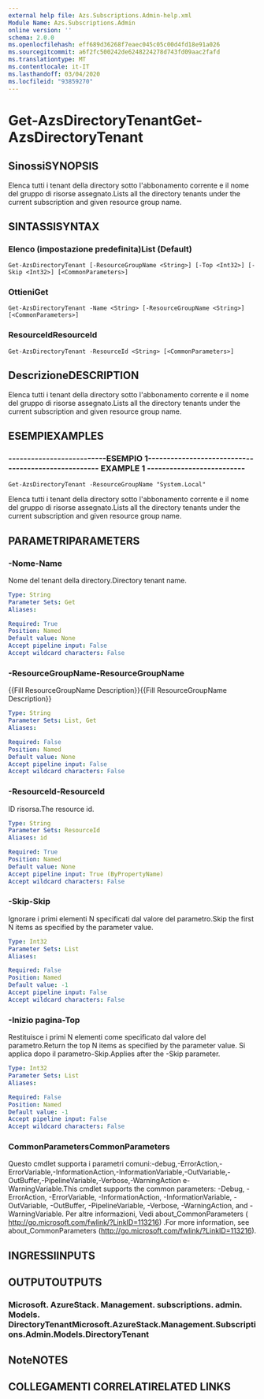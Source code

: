 ```yaml
---
external help file: Azs.Subscriptions.Admin-help.xml
Module Name: Azs.Subscriptions.Admin
online version: ''
schema: 2.0.0
ms.openlocfilehash: eff689d36268f7eaec045c05c00d4fd18e91a026
ms.sourcegitcommit: a6f2fc500242de6248224278d743fd09aac2fafd
ms.translationtype: MT
ms.contentlocale: it-IT
ms.lasthandoff: 03/04/2020
ms.locfileid: "93859270"
---
```

# <span data-ttu-id="3f283-101">Get-AzsDirectoryTenant</span><span class="sxs-lookup"><span data-stu-id="3f283-101">Get-AzsDirectoryTenant</span></span>

## <span data-ttu-id="3f283-102">Sinossi</span><span class="sxs-lookup"><span data-stu-id="3f283-102">SYNOPSIS</span></span>
<span data-ttu-id="3f283-103">Elenca tutti i tenant della directory sotto l'abbonamento corrente e il nome del gruppo di risorse assegnato.</span><span class="sxs-lookup"><span data-stu-id="3f283-103">Lists all the directory tenants under the current subscription and given resource group name.</span></span>

## <span data-ttu-id="3f283-104">SINTASSI</span><span class="sxs-lookup"><span data-stu-id="3f283-104">SYNTAX</span></span>

### <span data-ttu-id="3f283-105">Elenco (impostazione predefinita)</span><span class="sxs-lookup"><span data-stu-id="3f283-105">List (Default)</span></span>
```
Get-AzsDirectoryTenant [-ResourceGroupName <String>] [-Top <Int32>] [-Skip <Int32>] [<CommonParameters>]
```

### <span data-ttu-id="3f283-106">Ottieni</span><span class="sxs-lookup"><span data-stu-id="3f283-106">Get</span></span>
```
Get-AzsDirectoryTenant -Name <String> [-ResourceGroupName <String>] [<CommonParameters>]
```

### <span data-ttu-id="3f283-107">ResourceId</span><span class="sxs-lookup"><span data-stu-id="3f283-107">ResourceId</span></span>
```
Get-AzsDirectoryTenant -ResourceId <String> [<CommonParameters>]
```

## <span data-ttu-id="3f283-108">Descrizione</span><span class="sxs-lookup"><span data-stu-id="3f283-108">DESCRIPTION</span></span>
<span data-ttu-id="3f283-109">Elenca tutti i tenant della directory sotto l'abbonamento corrente e il nome del gruppo di risorse assegnato.</span><span class="sxs-lookup"><span data-stu-id="3f283-109">Lists all the directory tenants under the current subscription and given resource group name.</span></span>

## <span data-ttu-id="3f283-110">ESEMPI</span><span class="sxs-lookup"><span data-stu-id="3f283-110">EXAMPLES</span></span>

### <span data-ttu-id="3f283-111">--------------------------ESEMPIO 1--------------------------</span><span class="sxs-lookup"><span data-stu-id="3f283-111">-------------------------- EXAMPLE 1 --------------------------</span></span>
```
Get-AzsDirectoryTenant -ResourceGroupName "System.Local"
```

<span data-ttu-id="3f283-112">Elenca tutti i tenant della directory sotto l'abbonamento corrente e il nome del gruppo di risorse assegnato.</span><span class="sxs-lookup"><span data-stu-id="3f283-112">Lists all the directory tenants under the current subscription and given resource group name.</span></span>

## <span data-ttu-id="3f283-113">PARAMETRI</span><span class="sxs-lookup"><span data-stu-id="3f283-113">PARAMETERS</span></span>

### <span data-ttu-id="3f283-114">-Nome</span><span class="sxs-lookup"><span data-stu-id="3f283-114">-Name</span></span>
<span data-ttu-id="3f283-115">Nome del tenant della directory.</span><span class="sxs-lookup"><span data-stu-id="3f283-115">Directory tenant name.</span></span>

```yaml
Type: String
Parameter Sets: Get
Aliases: 

Required: True
Position: Named
Default value: None
Accept pipeline input: False
Accept wildcard characters: False
```

### <span data-ttu-id="3f283-116">-ResourceGroupName</span><span class="sxs-lookup"><span data-stu-id="3f283-116">-ResourceGroupName</span></span>
<span data-ttu-id="3f283-117">{{Fill ResourceGroupName Description}}</span><span class="sxs-lookup"><span data-stu-id="3f283-117">{{Fill ResourceGroupName Description}}</span></span>

```yaml
Type: String
Parameter Sets: List, Get
Aliases: 

Required: False
Position: Named
Default value: None
Accept pipeline input: False
Accept wildcard characters: False
```

### <span data-ttu-id="3f283-118">-ResourceId</span><span class="sxs-lookup"><span data-stu-id="3f283-118">-ResourceId</span></span>
<span data-ttu-id="3f283-119">ID risorsa.</span><span class="sxs-lookup"><span data-stu-id="3f283-119">The resource id.</span></span>

```yaml
Type: String
Parameter Sets: ResourceId
Aliases: id

Required: True
Position: Named
Default value: None
Accept pipeline input: True (ByPropertyName)
Accept wildcard characters: False
```

### <span data-ttu-id="3f283-120">-Skip</span><span class="sxs-lookup"><span data-stu-id="3f283-120">-Skip</span></span>
<span data-ttu-id="3f283-121">Ignorare i primi elementi N specificati dal valore del parametro.</span><span class="sxs-lookup"><span data-stu-id="3f283-121">Skip the first N items as specified by the parameter value.</span></span>

```yaml
Type: Int32
Parameter Sets: List
Aliases: 

Required: False
Position: Named
Default value: -1
Accept pipeline input: False
Accept wildcard characters: False
```

### <span data-ttu-id="3f283-122">-Inizio pagina</span><span class="sxs-lookup"><span data-stu-id="3f283-122">-Top</span></span>
<span data-ttu-id="3f283-123">Restituisce i primi N elementi come specificato dal valore del parametro.</span><span class="sxs-lookup"><span data-stu-id="3f283-123">Return the top N items as specified by the parameter value.</span></span>
<span data-ttu-id="3f283-124">Si applica dopo il parametro-Skip.</span><span class="sxs-lookup"><span data-stu-id="3f283-124">Applies after the -Skip parameter.</span></span>

```yaml
Type: Int32
Parameter Sets: List
Aliases: 

Required: False
Position: Named
Default value: -1
Accept pipeline input: False
Accept wildcard characters: False
```

### <span data-ttu-id="3f283-125">CommonParameters</span><span class="sxs-lookup"><span data-stu-id="3f283-125">CommonParameters</span></span>
<span data-ttu-id="3f283-126">Questo cmdlet supporta i parametri comuni:-debug,-ErrorAction,-ErrorVariable,-InformationAction,-InformationVariable,-OutVariable,-OutBuffer,-PipelineVariable,-Verbose,-WarningAction e-WarningVariable.</span><span class="sxs-lookup"><span data-stu-id="3f283-126">This cmdlet supports the common parameters: -Debug, -ErrorAction, -ErrorVariable, -InformationAction, -InformationVariable, -OutVariable, -OutBuffer, -PipelineVariable, -Verbose, -WarningAction, and -WarningVariable.</span></span> <span data-ttu-id="3f283-127">Per altre informazioni, Vedi about_CommonParameters ( http://go.microsoft.com/fwlink/?LinkID=113216) .</span><span class="sxs-lookup"><span data-stu-id="3f283-127">For more information, see about_CommonParameters (http://go.microsoft.com/fwlink/?LinkID=113216).</span></span>

## <span data-ttu-id="3f283-128">INGRESSI</span><span class="sxs-lookup"><span data-stu-id="3f283-128">INPUTS</span></span>

## <span data-ttu-id="3f283-129">OUTPUT</span><span class="sxs-lookup"><span data-stu-id="3f283-129">OUTPUTS</span></span>

### <span data-ttu-id="3f283-130">Microsoft. AzureStack. Management. subscriptions. admin. Models. DirectoryTenant</span><span class="sxs-lookup"><span data-stu-id="3f283-130">Microsoft.AzureStack.Management.Subscriptions.Admin.Models.DirectoryTenant</span></span>

## <span data-ttu-id="3f283-131">Note</span><span class="sxs-lookup"><span data-stu-id="3f283-131">NOTES</span></span>

## <span data-ttu-id="3f283-132">COLLEGAMENTI CORRELATI</span><span class="sxs-lookup"><span data-stu-id="3f283-132">RELATED LINKS</span></span>


